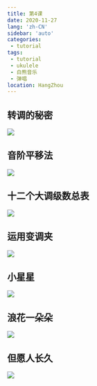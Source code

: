```yaml
---
title: 第4课
date: 2020-11-27
lang: 'zh-CN'
sidebar: 'auto'
categories:
 - tutorial
tags: 
 - tutorial 
 - ukulele 
 - 白熊音乐 
 - 弹唱
location: HangZhou
---
```


<!-- <iframe style="height: -webkit-fill-available;width: -webkit-fill-available;" src="/ukuleleTutorial/进阶4.pdf" scrolling="no" border="0" frameborder="no" framespacing="0" allowfullscreen="true"> </iframe> -->


## 转调的秘密

![](/ukuleleTutorial/lesson4/4_24.png) 

## 音阶平移法

![](/ukuleleTutorial/lesson4/4_25.png) 

## 十二个大调级数总表

![](/ukuleleTutorial/lesson4/4_26.png) 

## 运用变调夹

![](/ukuleleTutorial/lesson4/4_27.png) 

## 小星星

![](/ukuleleTutorial/lesson4/4_28.png) 

## 浪花一朵朵

![](/ukuleleTutorial/lesson4/4_29.png) 

## 但愿人长久

![](/ukuleleTutorial/lesson4/4_30.png) 


